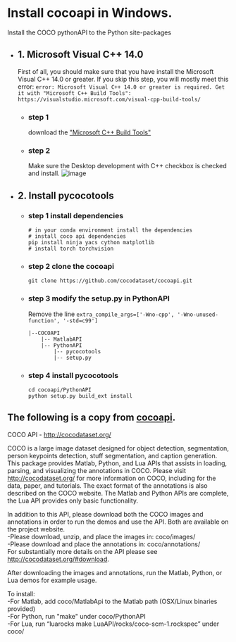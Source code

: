 # Install cocoapi in Windows.

Install the COCO pythonAPI to the Python site-packages

- ## 1. Microsoft Visual C++ 14.0
  First of all, you should make sure that you have install the Microsoft Visual C++ 14.0 or greater.
  If you skip this step, you will mostly meet this error:
  `error: Microsoft Visual C++ 14.0 or greater is required. Get it with "Microsoft C++ Build Tools": https://visualstudio.microsoft.com/visual-cpp-build-tools/`
  - ### step 1
    download the ["Microsoft C++ Build Tools"](https://visualstudio.microsoft.com/visual-cpp-build-tools/)
  - ### step 2
    Make sure the Desktop development with C++ checkbox is checked and install.
    ![image](https://github.com/FrankWuuu/cocoapi-windows-tips/blob/main/cpp_build_tools_install.jpg)
- ## 2. Install pycocotools
  - ### step 1 install dependencies
    ```
    # in your conda environment install the dependencies
    # install coco api dependencies
    pip install ninja yacs cython matplotlib
    # install torch torchvision 
    ```
  - ### step 2 clone the cocoapi
    ```
    git clone https://github.com/cocodataset/cocoapi.git
    ```
  - ### step 3 modify the setup.py in PythonAPI
    Remove the line `extra_compile_args=['-Wno-cpp', '-Wno-unused-function', '-std=c99']`
    ```
    |--COCOAPI
        |-- MatlabAPI
        |-- PythonAPI
            |-- pycocotools
            |-- setup.py
    ```
  - ### step 4 install pycocotools
    ```
    cd cocoapi/PythonAPI
    python setup.py build_ext install
    ```



## The following is a copy from [cocoapi](https://github.com/cocodataset/cocoapi/tree/master).

COCO API - http://cocodataset.org/

COCO is a large image dataset designed for object detection, segmentation, person keypoints detection, stuff segmentation, and caption generation. This package provides Matlab, Python, and Lua APIs that assists in loading, parsing, and visualizing the annotations in COCO. Please visit http://cocodataset.org/ for more information on COCO, including for the data, paper, and tutorials. The exact format of the annotations is also described on the COCO website. The Matlab and Python APIs are complete, the Lua API provides only basic functionality.

In addition to this API, please download both the COCO images and annotations in order to run the demos and use the API. Both are available on the project website.\
-Please download, unzip, and place the images in: coco/images/\
-Please download and place the annotations in: coco/annotations/\
For substantially more details on the API please see http://cocodataset.org/#download.

After downloading the images and annotations, run the Matlab, Python, or Lua demos for example usage.

To install:\
-For Matlab, add coco/MatlabApi to the Matlab path (OSX/Linux binaries provided)\
-For Python, run "make" under coco/PythonAPI\
-For Lua, run “luarocks make LuaAPI/rocks/coco-scm-1.rockspec” under coco/
